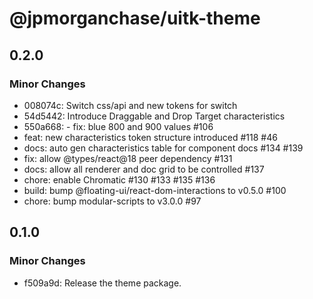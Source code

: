 # @jpmorganchase/uitk-theme

## 0.2.0

### Minor Changes

- 008074c: Switch css/api and new tokens for switch
- 54d5442: Introduce Draggable and Drop Target characteristics
- 550a668: - fix: blue 800 and 900 values #106
- feat: new characteristics token structure introduced #118 #46
- docs: auto gen characteristics table for component docs #134 #139
- fix: allow @types/react@18 peer dependency #131
- docs: allow all renderer and doc grid to be controlled #137
- chore: enable Chromatic #130 #133 #135 #136
- build: bump @floating-ui/react-dom-interactions to v0.5.0 #100
- chore: bump modular-scripts to v3.0.0 #97

## 0.1.0

### Minor Changes

- f509a9d: Release the theme package.
